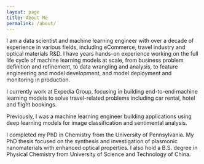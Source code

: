 ```yaml
---
layout: page
title: About Me
permalink: /about/
---
```


I am a data scientist and machine learning engineer with over a decade of experience in various fields, including eCommerce, travel industry and optical materials R&D. I have years hands-on experience working on the full life cycle of machine learning models at scale, from business problem definition and refinement, to data wrangling and analysis, to feature engineering and model development, and model deployment and monitoring in production. 

I currently work at Expedia Group, focusing in building end-to-end machine learning models to solve travel-related problems including car rental, hotel and flight bookings.

Previously, I was a machine learning engineer building applications using deep learning models for image classification and sentimental analysis.

I completed my PhD in Chemistry from the University of Pennsylvania. My PhD thesis focused on the synthesis and investigation of plasmonic nanomaterials with enhanced optical properties. I also hold a B.S. degree in Physical Chemistry from University of Science and Technology of China.